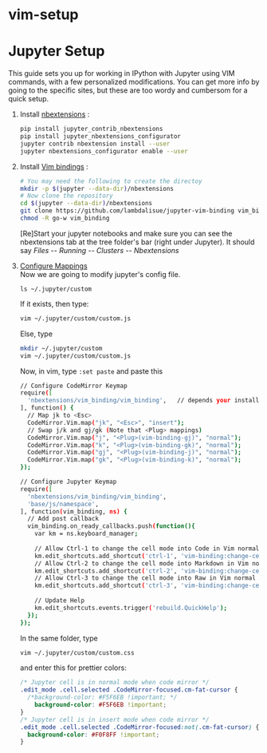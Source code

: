 # vim-setup





# Jupyter Setup

This guide sets you up for working in IPython with Jupyter using VIM commands, with a few personalized modifications.  You can get more info by going to the specific sites, but these are too wordy and cumbersom for a quick setup.

<ol>
<li> Install <a href=https://github.com/ipython-contrib/jupyter_contrib_nbextensions#installation>nbextensions</a> :</li>

```bash  
pip install jupyter_contrib_nbextensions
pip install jupyter_nbextensions_configurator
jupyter contrib nbextension install --user
jupyter nbextensions_configurator enable --user
```

<li> Install <a href=https://github.com/lambdalisue/jupyter-vim-binding/wiki/Installation>Vim bindings</a> :</li>
  
```bash
# You may need the following to create the directoy
mkdir -p $(jupyter --data-dir)/nbextensions
# Now clone the repository
cd $(jupyter --data-dir)/nbextensions
git clone https://github.com/lambdalisue/jupyter-vim-binding vim_binding
chmod -R go-w vim_binding
```
[Re]Start your jupyter notebooks and make sure you can see the nbextensions tab at the tree folder's bar (right under Jupyter).  It should say <i>Files -- Running -- Clusters -- Nbextensions</i>

<li> <a href=https://github.com/lambdalisue/jupyter-vim-binding#customization>Configure Mappings</a> </li>
Now we are going to modify jupyter's config file.

`ls ~/.jupyter/custom`

If it exists, then type:

```bash
vim ~/.jupyter/custom/custom.js
```
Else, type
```bash
mkdir ~/.jupyter/custom
vim ~/.jupyter/custom/custom.js
```
Now, in vim, type `:set paste` and paste this
```bash
// Configure CodeMirror Keymap
require([
  'nbextensions/vim_binding/vim_binding',   // depends your installation
], function() {
  // Map jk to <Esc>
  CodeMirror.Vim.map("jk", "<Esc>", "insert");
  // Swap j/k and gj/gk (Note that <Plug> mappings)
  CodeMirror.Vim.map("j", "<Plug>(vim-binding-gj)", "normal");
  CodeMirror.Vim.map("k", "<Plug>(vim-binding-gk)", "normal");
  CodeMirror.Vim.map("gj", "<Plug>(vim-binding-j)", "normal");
  CodeMirror.Vim.map("gk", "<Plug>(vim-binding-k)", "normal");
});

// Configure Jupyter Keymap
require([
  'nbextensions/vim_binding/vim_binding',
  'base/js/namespace',
], function(vim_binding, ns) {
  // Add post callback
  vim_binding.on_ready_callbacks.push(function(){
    var km = ns.keyboard_manager;
    
    // Allow Ctrl-1 to change the cell mode into Code in Vim normal mode
    km.edit_shortcuts.add_shortcut('ctrl-1', 'vim-binding:change-cell-to-code', true);
    // Allow Ctrl-2 to change the cell mode into Markdown in Vim normal mode
    km.edit_shortcuts.add_shortcut('ctrl-2', 'vim-binding:change-cell-to-markdown', true);
    // Allow Ctrl-3 to change the cell mode into Raw in Vim normal mode
    km.edit_shortcuts.add_shortcut('ctrl-3', 'vim-binding:change-cell-to-raw', true);
    
    // Update Help
    km.edit_shortcuts.events.trigger('rebuild.QuickHelp');
  });
});
```
In the same folder, type 
```bash
vim ~/.jupyter/custom/custom.css
```

and enter this for prettier colors:
```css
/* Jupyter cell is in normal mode when code mirror */
.edit_mode .cell.selected .CodeMirror-focused.cm-fat-cursor {
  /*background-color: #F5F6EB !important; */
    background-color: #F5F6EB !important;
}
/* Jupyter cell is in insert mode when code mirror */
.edit_mode .cell.selected .CodeMirror-focused:not(.cm-fat-cursor) {
  background-color: #F0F8FF !important;
}
```
</ol>
